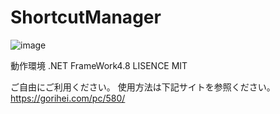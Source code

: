 # ShortcutManager

![image](https://user-images.githubusercontent.com/42645583/155891997-6958c1df-0247-4f41-b240-6d29a1c36096.png)


動作環境 .NET FrameWork4.8
LISENCE MIT

ご自由にご利用ください。
使用方法は下記サイトを参照ください。
　https://gorihei.com/pc/580/
